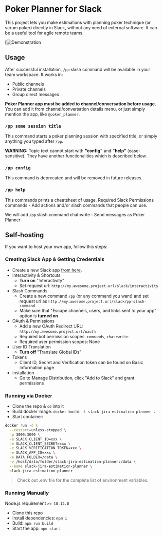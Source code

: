 # Poker Planner for Slack

This project lets you make estimations with planning poker technique (or scrum poker) directly in Slack, without any need of external software.
It can be a useful tool for agile remote teams.

[![Demonstration](./assets/demo.gif)

## Usage

After successful installation, `/pp` slash command will be available in your team workspace. It works in:
- Public channels
- Private channels
- Group direct messages

**Poker Planner app must be added to channel/conversation before usage.** You can add it from channel/conversation details menu, or just simply mention the app, like `@poker_planner`.

### `/pp some session title`
This command starts a poker planning session with specified title, or simply anything you typed after `/pp`.

**WARNING:** Topic text cannot start with **"config"** and **"help"** (case-sensitive). They have another functionalities which is described below.

### `/pp config`
This command is deprecated and will be removed in future releases.

### `/pp help`
This commands prints a cheatsheet of usage.
Required Slack Permissions
commands - Add actions and/or slash commands that people can use.

We will add `/pp` slash command
chat:write - Send messages as Poker Planner
## Self-hosting

If you want to host your own app, follow this steps:

### Creating Slack App & Getting Credentials

- Create a new Slack app [from here](https://api.slack.com/apps).
- Interactivity & Shortcuts
  - **Turn on** "Interactivity"
  - Set request url: `http://my.awesome.project.url/slack/interactivity`
- Slash Commands
  - Create a new command `/pp` (or any command you want) and set request url as `http://my.awesome.project.url/slack/pp-slash-command`
  - Make sure that "Escape channels, users, and links sent to your app" option is **turned on**
- OAuth & Permissions
  - Add a new OAuth Redirect URL: `http://my.awesome.project.url/oauth`
  - Required bot permission scopes: `commands`, `chat:write`
  - Required user permission scopes: None
- User ID Translation
  - **Turn off** "Translate Global IDs"
- Tokens
  - Client ID, Secret and Verification token can be found on Basic Information page
- Installation
  - Go to Manage Distribution, click "Add to Slack" and grant permissions

### Running via Docker

- Clone the repo & `cd` into it
- Build docker image: `docker build -t slack-jira-estimation-planner .`
- Start container:
```sh
docker run -d \
  --restart=unless-stopped \
  -p 3000:3000 \
  -e SLACK_CLIENT_ID=xxx \
  -e SLACK_CLIENT_SECRET=xxx \
  -e SLACK_VERIFICATION_TOKEN=xxx \
  -e SLACK_APP_ID=xxx \
  -e DATA_FOLDER=/data \
  -v /host/data/folder/slack-jira-estimation-planner:/data \
  --name slack-jira-estimation-planner \
  slack-jira-estimation-planner
```

> Check out .env file for the complete list of environment variables.

### Running Manually

Node.js requirement `>= 18.12.0`

- Clone this repo
- Install dependencies: `npm i`
- Build: `npm run build`
- Start the app: `npm start`

